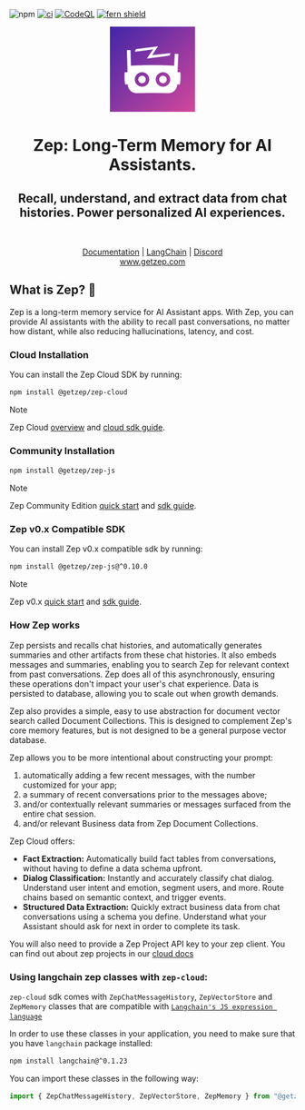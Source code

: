 ![npm](https://img.shields.io/npm/dw/%40getzep/zep-cloud) [![ci](https://github.com/getzep/zep-js/actions/workflows/ci.yml/badge.svg)](https://github.com/getzep/zep-js/actions/workflows/ci.yml) [![CodeQL](https://github.com/getzep/zep-js/actions/workflows/github-code-scanning/codeql/badge.svg)](https://github.com/getzep/zep-js/actions/workflows/github-code-scanning/codeql) [![fern shield](https://img.shields.io/badge/%F0%9F%8C%BF-SDK%20generated%20by%20Fern-brightgreen)](https://buildwithfern.com/?utm_source=getzep/zep-js/readme)


<p align="center">
  <a href="https://www.getzep.com/">
    <img src="https://raw.githubusercontent.com/getzep/zep/main/assets/zep-logo-icon-gradient-rgb.svg" width="150" alt="Zep Logo">
  </a>
</p>

<h1 align="center">
Zep: Long-Term Memory for ‍AI Assistants.
</h1>
<h2 align="center">Recall, understand, and extract data from chat histories. Power personalized AI experiences.</h2>
<br />

<p align="center">
<a href="https://help.getzep.com">Documentation</a> | 
<a href="https://help.getzep.com/langchain/overview">LangChain</a> |
<a href="https://discord.gg/W8Kw6bsgXQ">Discord</a><br />
<a href="https://www.getzep.com">www.getzep.com</a>
</p>

## What is Zep? 💬
Zep is a long-term memory service for AI Assistant apps. With Zep, you can provide AI assistants with the ability to recall past conversations, no matter how distant, while also reducing hallucinations, latency, and cost.

### Cloud Installation
You can install the Zep Cloud SDK by running:
```bash
npm install @getzep/zep-cloud
```
> [!NOTE]
> Zep Cloud [overview](https://help.getzep.com/concepts) and [cloud sdk guide](https://help.getzep.com/sdks).

### Community Installation
```bash
npm install @getzep/zep-js
```
> [!NOTE]
> Zep Community Edition [quick start](https://help.getzep.com/ce/quickstart) and [sdk guide](https://help.getzep.com/ce/sdks).

### Zep v0.x Compatible SDK
You can install Zep v0.x compatible sdk by running:
```bash
npm install @getzep/zep-js@^0.10.0
```
> [!NOTE]
> Zep v0.x [quick start](https://help.getzep.com/ce/legacy/deployment/quickstart) and [sdk guide](https://help.getzep.com/ce/legacy/sdk).

### How Zep works

Zep persists and recalls chat histories, and automatically generates summaries and other artifacts from these chat histories. It also embeds messages and summaries, enabling you to search Zep for relevant context from past conversations. Zep does all of this asynchronously, ensuring these operations don't impact your user's chat experience. Data is persisted to database, allowing you to scale out when growth demands.

Zep also provides a simple, easy to use abstraction for document vector search called Document Collections. This is designed to complement Zep's core memory features, but is not designed to be a general purpose vector database.

Zep allows you to be more intentional about constructing your prompt:
1. automatically adding a few recent messages, with the number customized for your app;
2. a summary of recent conversations prior to the messages above;
3. and/or contextually relevant summaries or messages surfaced from the entire chat session.
4. and/or relevant Business data from Zep Document Collections.

Zep Cloud offers:
- **Fact Extraction:** Automatically build fact tables from conversations, without having to define a data schema upfront.
- **Dialog Classification:** Instantly and accurately classify chat dialog. Understand user intent and emotion, segment users, and more. Route chains based on semantic context, and trigger events.
- **Structured Data Extraction:** Quickly extract business data from chat conversations using a schema you define. Understand what your Assistant should ask for next in order to complete its task.

You will also need to provide a Zep Project API key to your zep client.
You can find out about zep projects in our [cloud docs](https://help.getzep.com/projects.html)

### Using langchain zep classes with `zep-cloud`:
`zep-cloud` sdk comes with `ZepChatMessageHistory`, `ZepVectorStore` and `ZepMemory`
classes that are compatible with [`Langchain's JS expression language`](https://js.langchain.com/docs/expression_language/)

In order to use these classes in your application, you need to make sure that you have
`langchain` package installed:

```bash
npm install langchain@^0.1.23
```

You can import these classes in the following way:

```typescript
import { ZepChatMessageHistory, ZepVectorStore, ZepMemory } from "@getzep/zep-cloud/langchain"
```

